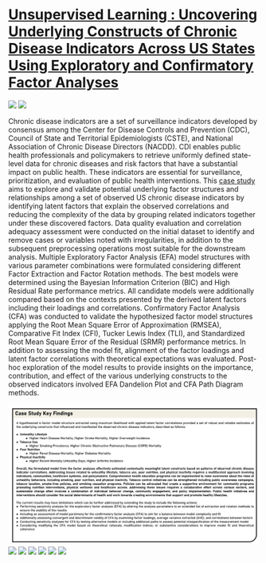 # [Unsupervised Learning : Uncovering Underlying Constructs of Chronic Disease Indicators Across US States Using Exploratory and Confirmatory Factor Analyses](https://johnpaulinepineda.github.io/Portfolio_Project_37/)

[![](https://img.shields.io/badge/R-black?logo=R)](#) [![](https://img.shields.io/badge/RStudio-black?logo=RStudio)](#)

Chronic disease indicators are a set of surveillance indicators developed by consensus among the Center for Disease Controls and Prevention (CDC), Council of State and Territorial Epidemiologists (CSTE), and National Association of Chronic Disease Directors (NACDD). CDI enables public health professionals and policymakers to retrieve uniformly defined state-level data for chronic diseases and risk factors that have a substantial impact on public health. These indicators are essential for surveillance, prioritization, and evaluation of public health interventions. This [case study](https://johnpaulinepineda.github.io/Portfolio_Project_37/) aims to explore and validate potential underlying factor structures and relationships among a set of observed US chronic disease indicators by identifying latent factors that explain the observed correlations and reducing the complexity of the data by grouping related indicators together under these discovered factors. Data quality evaluation and correlation adequacy assessment were conducted on the initial dataset to identify and remove cases or variables noted with irregularities, in addition to the subsequent preprocessing operations most suitable for the downstream analysis. Multiple Exploratory Factor Analysis (EFA) model structures with various parameter combinations were formulated considering different Factor Extraction and Factor Rotation methods. The best models were determined using the Bayesian Information Criterion (BIC) and High Residual Rate performance metrics. All candidate models were additionally compared based on the contexts presented by the derived latent factors including their loadings and correlations. Confirmatory Factor Analysis (CFA) was conducted to validate the hypothesized factor model structures applying the Root Mean Square Error of Approximation (RMSEA), Comparative Fit Index (CFI), Tucker Lewis Index (TLI), and Standardized Root Mean Square Error of the Residual (SRMR) performance metrics. In addition to assessing the model fit, alignment of the factor loadings and latent factor correlations with theoretical expectations was evaluated. Post-hoc exploration of the model results to provide insights on the importance, contribution, and effect of the various underlying constructs to the observed indicators involved EFA Dandelion Plot and CFA Path Diagram methods.

<img src="docs/CaseStudy2_Summary_0.png?raw=true"/>

<img src="docs/CaseStudy2_Summary_1.png?raw=true"/>

<img src="docs/CaseStudy2_Summary_2.png?raw=true"/>

<img src="docs/CaseStudy2_Summary_3.png?raw=true"/>

<img src="docs/CaseStudy2_Summary_4.png?raw=true"/>

<img src="docs/CaseStudy2_Summary_5.png?raw=true"/>

<img src="docs/CaseStudy2_Summary_6.png?raw=true"/>
